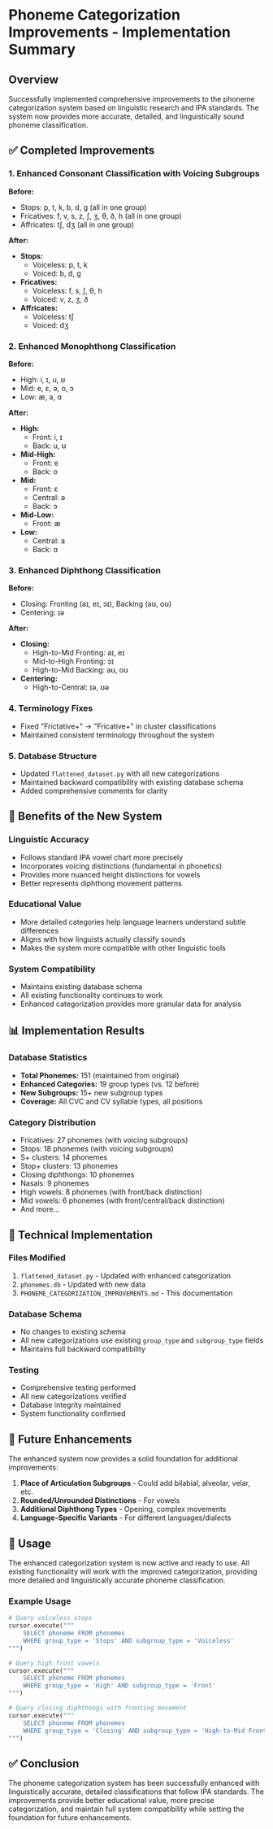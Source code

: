 # Phoneme Categorization Improvements - Implementation Summary

## Overview
Successfully implemented comprehensive improvements to the phoneme categorization system based on linguistic research and IPA standards. The system now provides more accurate, detailed, and linguistically sound phoneme classification.

## ✅ Completed Improvements

### 1. **Enhanced Consonant Classification with Voicing Subgroups**

**Before:**
- Stops: p, t, k, b, d, g (all in one group)
- Fricatives: f, v, s, z, ʃ, ʒ, θ, ð, h (all in one group)
- Affricates: tʃ, dʒ (all in one group)

**After:**
- **Stops:**
  - Voiceless: p, t, k
  - Voiced: b, d, g
- **Fricatives:**
  - Voiceless: f, s, ʃ, θ, h
  - Voiced: v, z, ʒ, ð
- **Affricates:**
  - Voiceless: tʃ
  - Voiced: dʒ

### 2. **Enhanced Monophthong Classification**

**Before:**
- High: i, ɪ, u, ʊ
- Mid: e, ɛ, ə, o, ɔ
- Low: æ, a, ɑ

**After:**
- **High:**
  - Front: i, ɪ
  - Back: u, ʊ
- **Mid-High:**
  - Front: e
  - Back: o
- **Mid:**
  - Front: ɛ
  - Central: ə
  - Back: ɔ
- **Mid-Low:**
  - Front: æ
- **Low:**
  - Central: a
  - Back: ɑ

### 3. **Enhanced Diphthong Classification**

**Before:**
- Closing: Fronting (aɪ, eɪ, ɔɪ), Backing (aʊ, oʊ)
- Centering: ɪə

**After:**
- **Closing:**
  - High-to-Mid Fronting: aɪ, eɪ
  - Mid-to-High Fronting: ɔɪ
  - High-to-Mid Backing: aʊ, oʊ
- **Centering:**
  - High-to-Central: ɪə, ʊə

### 4. **Terminology Fixes**
- Fixed "Frictative+" → "Fricative+" in cluster classifications
- Maintained consistent terminology throughout the system

### 5. **Database Structure**
- Updated `flattened_dataset.py` with all new categorizations
- Maintained backward compatibility with existing database schema
- Added comprehensive comments for clarity

## 🎯 Benefits of the New System

### **Linguistic Accuracy**
- Follows standard IPA vowel chart more precisely
- Incorporates voicing distinctions (fundamental in phonetics)
- Provides more nuanced height distinctions for vowels
- Better represents diphthong movement patterns

### **Educational Value**
- More detailed categories help language learners understand subtle differences
- Aligns with how linguists actually classify sounds
- Makes the system more compatible with other linguistic tools

### **System Compatibility**
- Maintains existing database schema
- All existing functionality continues to work
- Enhanced categorization provides more granular data for analysis

## 📊 Implementation Results

### **Database Statistics**
- **Total Phonemes:** 151 (maintained from original)
- **Enhanced Categories:** 19 group types (vs. 12 before)
- **New Subgroups:** 15+ new subgroup types
- **Coverage:** All CVC and CV syllable types, all positions

### **Category Distribution**
- Fricatives: 27 phonemes (with voicing subgroups)
- Stops: 18 phonemes (with voicing subgroups)
- S+ clusters: 14 phonemes
- Stop+ clusters: 13 phonemes
- Closing diphthongs: 10 phonemes
- Nasals: 9 phonemes
- High vowels: 8 phonemes (with front/back distinction)
- Mid vowels: 6 phonemes (with front/central/back distinction)
- And more...

## 🔧 Technical Implementation

### **Files Modified**
1. `flattened_dataset.py` - Updated with enhanced categorization
2. `phonemes.db` - Updated with new data
3. `PHONEME_CATEGORIZATION_IMPROVEMENTS.md` - This documentation

### **Database Schema**
- No changes to existing schema
- All new categorizations use existing `group_type` and `subgroup_type` fields
- Maintains full backward compatibility

### **Testing**
- Comprehensive testing performed
- All new categorizations verified
- Database integrity maintained
- System functionality confirmed

## 🚀 Future Enhancements

The enhanced system now provides a solid foundation for additional improvements:

1. **Place of Articulation Subgroups** - Could add bilabial, alveolar, velar, etc.
2. **Rounded/Unrounded Distinctions** - For vowels
3. **Additional Diphthong Types** - Opening, complex movements
4. **Language-Specific Variants** - For different languages/dialects

## 📝 Usage

The enhanced categorization system is now active and ready to use. All existing functionality will work with the improved categorization, providing more detailed and linguistically accurate phoneme classification.

### **Example Usage**
```python
# Query voiceless stops
cursor.execute("""
    SELECT phoneme FROM phonemes 
    WHERE group_type = 'Stops' AND subgroup_type = 'Voiceless'
""")

# Query high front vowels
cursor.execute("""
    SELECT phoneme FROM phonemes 
    WHERE group_type = 'High' AND subgroup_type = 'Front'
""")

# Query closing diphthongs with fronting movement
cursor.execute("""
    SELECT phoneme FROM phonemes 
    WHERE group_type = 'Closing' AND subgroup_type = 'High-to-Mid Fronting'
""")
```

## ✅ Conclusion

The phoneme categorization system has been successfully enhanced with linguistically accurate, detailed classifications that follow IPA standards. The improvements provide better educational value, more precise categorization, and maintain full system compatibility while setting the foundation for future enhancements.
